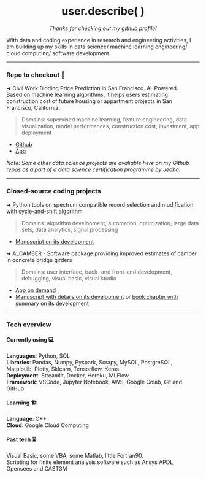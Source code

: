 <h1 align="center">user.describe( )</h1>

<p align="center"><em>Thanks for checking out my github profile!</em></p>

With data and coding experience in research and engineering activities, I am building up my skills in data science/ machine learning engineering/ cloud computing/ software development. 

---
### Repo to checkout 🧐
➜ Civil Work Bidding Price Prediction in San Francisco. AI-Powered.  
 Based on machine learning algorithms, it helps users estimating construction cost of future housing or appartment projects in San Francisco, California.  
> Domains: supervised machine learning, feature engineering, data visualization, model performances, construction cost, investment, app deployment  
* [Github](https://github.com/levist7/Civil-Work-Bidding-And-Investment-Helper)  
* [App](https://costofmyconstructionproject.herokuapp.com)  

*Note: Some other data science projects are avaliable here on my Github repos as a part of a data science certification programme by Jedha.*

---
### Closed-source coding projects  
➜ Python tools on spectrum compatible record selection and modification with cycle-and-shift algorithm  
> Domains: algorithm development, automation, optimization, large data sets, data analytics, signal processing  
* [Manuscript on its development](https://tel.archives-ouvertes.fr/tel-01809010)  

➜ ALCAMBER - Software package providing improved estimates of camber in concrete bridge girders  
> Domains: user interface, back- and front-end development, debugging, visual basic, visual studio  
* [App on demand](https://eng.auburn.edu/research/centers/hrc/hrc-info-pages/research/alcamber)  
* [Manuscript with details on its development](https://www.researchgate.net/publication/363336985_Predicting_Time-Dependent_Deformations_in_Prestressed_Concrete_Girders)
or [book chapter with summary on its development](https://link.springer.com/chapter/10.1007/978-3-030-59169-4_6)  

---
### Tech overview  
#### Currently using 💻
**Languages**: Python, SQL  
**Libraries**: Pandas, Numpy, Pyspark, Scrapy, MySQL, PostgreSQL, Matplotlib, Plotly, Sklearn, Tensorflow, Keras  
**Deployment**: Streamlit, Docker, Heroku, MLFlow  
**Framework**: VSCode, Jupyter Notebook, AWS, Google Colab, Git and GitHub  
#### Learning 🏗️  
**Language**: C++  
**Cloud**: Google Cloud Computing  
#### Past tech ⌛  
Visual Basic, some VBA, some Matlab, little Fortran90.  
Scripting for finite element analysis software such as Ansys APDL, Opensees and CAST3M  

<!---
levist7/levist7 is a ✨ special ✨ repository because its `README.md` (this file) appears on your GitHub profile.
--->
